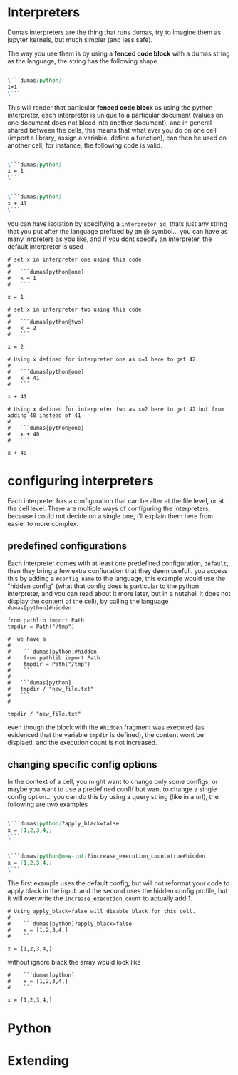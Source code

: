 Interpreters
============

Dumas interpreters are the thing that runs dumas, try to imagine them as jupyter kernels, but much simpler (and less safe).

The way you use them is by using a **fenced code block** with a dumas string as the language, the string has the following shape 


```markdown

\```dumas[python]
1+1
\``` 

```

This will render that particular **fenced code block** as using the python interpreter, each interpreter is unique to a particular document (values on one document does not bleed into another document), and in general shared between the cells, this means that what ever you do on one cell (import a library, assign a variable, define a function), can then be used on another cell, for instance, the following code is valid.


```markdown

\```dumas[python]
x = 1
\``` 


\```dumas[python]
x + 41
\```

```

you can have isolation by specifying a `interpreter_id`, thats just any string that you put after the language prefixed by an @ symbol... you can have as many inrpreters as you like, and if you dont specify an interpreter, the default interpreter is used



```dumas[python@one]
# set x in interpreter one using this code
# 
#   ```dumas[python@one]
#   x = 1
#   ``` 

x = 1
``` 


```dumas[python@two]
# set x in interpreter two using this code
# 
#   ```dumas[python@two]
#   x = 2
#   ``` 

x = 2
``` 


```dumas[python@one]
# Using x defined for interpreter one as x=1 here to get 42
# 
#   ```dumas[python@one]
#   x + 41
#   ``` 

x + 41
```

```dumas[python@two]
# Using x defined for interpreter two as x=2 here to get 42 but from adding 40 instead of 41
# 
#   ```dumas[python@one]
#   x + 40
#   ``` 

x + 40
```

# configuring interpreters

Each interpreter has a configuration that can be alter at the file level, or at the cell level. There are multiple ways of configuring the interpreters, because i could not decide on a single one, i'll explain them here from easier to more complex.

## predefined configurations

Each interpreter comes with at least one predefined configuration, `default`, then they bring a few extra confiuration that they deem usefull. you access this by adding a `#config_name` to the language, this example would use the "hidden config" (what that config does is particular to the python interpreter, and you can read about it more later, but in a nutshell it does not display the content of the cell), by calling the language `dumas[python]#hidden`

```dumas[python@hidden-config]#hidden
from pathlib import Path
tmpdir = Path("/tmp")
```


```dumas[python@hidden-config]
#  we have a  
#  
#    ```dumas[python]#hidden
#    from pathlib import Path
#    tmpdir = Path("/tmp")
#    ```
#
#   ```dumas[python]
#   tmpdir / "new_file.txt"
#   ```
# 

tmpdir / "new_file.txt"
```

even though the block with the `#hidden` fragment was executed (as evidenced that the variable `tmpdir` is defined), the content wont be displaed, and the execution count is not increased.

## changing specific config options

In the context of a cell, you might want to change only some configs, or maybe you want to use a predefined confif but want to change a single config option... you can do this by using a query string (like in a url), the following are two examples

```markdown

\```dumas[python]?apply_black=false
x = [1,2,3,4,]
\```


\```dumas[python@new-int]?increase_execution_count=true#hidden
x = [1,2,3,4,]
\```

```

The first example uses the default config, but will not reformat your code to apply black in the input. and the second uses the hidden config profile, but it will overwrite the  `increase_execution_count` to actually add 1.

```dumas[python]?apply_black=false
# Using apply_black=false will disable black for this cell.
#
#    ```dumas[python]?apply_black=false
#    x = [1,2,3,4,]
#    ```

x = [1,2,3,4,]
```

without ignore black the array would look like

```dumas[python]
#    ```dumas[python]
#    x = [1,2,3,4,]
#    ```

x = [1,2,3,4,]
```



Python
======



Extending
=========
